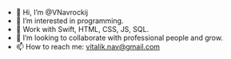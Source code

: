 - 👋 Hi, I’m @VNavrockij
- 👀 I’m interested in programming.
- 🌱 Work with Swift, HTML, CSS, JS, SQL.
- 💞️ I’m looking to collaborate with professional people and grow.
- 📫 How to reach me: vitalik.nav@gmail.com
